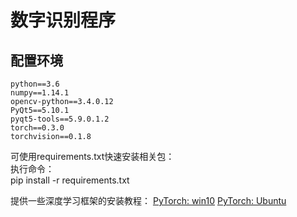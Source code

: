 数字识别程序
===========
配置环境
---------
    python==3.6
    numpy==1.14.1
    opencv-python==3.4.0.12
    PyQt5==5.10.1
    pyqt5-tools==5.9.0.1.2
    torch==0.3.0
    torchvision==0.1.8

可使用requirements.txt快速安装相关包：<br>
执行命令：<br>
pip install -r requirements.txt

提供一些深度学习框架的安装教程：
[PyTorch: win10](https://blog.csdn.net/xiangxianghehe/article/details/73500031)
[PyTorch: Ubuntu](https://blog.csdn.net/yucicheung/article/details/79094657)
